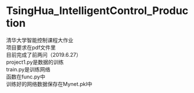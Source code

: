 # TsingHua_IntelligentControl_Production<br>
清华大学智能控制课程大作业<br>
项目要求在pdf文件里<br>
目前完成了前两问（2019.6.27）<br>
project1.py是数据的训练<br>
train.py是训练网络<br>
函数在func.py中<br>
训练好的网络数据保存在Mynet.pkl中<br>
